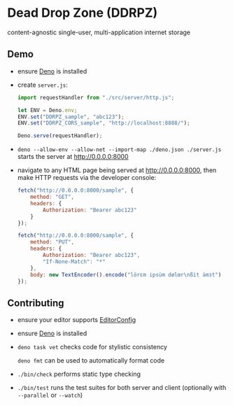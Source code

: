 Dead Drop Zone (DDRPZ)
======================

content-agnostic single-user, multi-application internet storage


Demo
----

*   ensure [Deno](https://deno.com) is installed

*   create `server.js`:

    ```javascript
    import requestHandler from "./src/server/http.js";

    let ENV = Deno.env;
    ENV.set("DDRPZ_sample", "abc123");
    ENV.set("DDRPZ_CORS_sample", "http://localhost:8888/");

    Deno.serve(requestHandler);
    ```

*   `deno --allow-env --allow-net --import-map ./deno.json ./server.js` starts
    the server at http://0.0.0.0:8000

*   navigate to any HTML page being served at http://0.0.0.0:8000, then make
    HTTP requests via the developer console:

    ```javascript
    fetch("http://0.0.0.0:8000/sample", {
        method: "GET",
        headers: {
            Authorization: "Bearer abc123"
        }
    });

    fetch("http://0.0.0.0:8000/sample", {
        method: "PUT",
        headers: {
            Authorization: "Bearer abc123",
            "If-None-Match": "*"
        },
        body: new TextEncoder().encode("lörεm ipsüm dølœr\nßit ämзt")
    });
    ```


Contributing
------------

*   ensure your editor supports [EditorConfig](https://editorconfig.org)

*   ensure [Deno](https://deno.com) is installed

*   `deno task vet` checks code for stylistic consistency

    `deno fmt` can be used to automatically format code

*   `./bin/check` performs static type checking

*   `./bin/test` runs the test suites for both server and client (optionally
    with `--parallel` or `--watch`)
